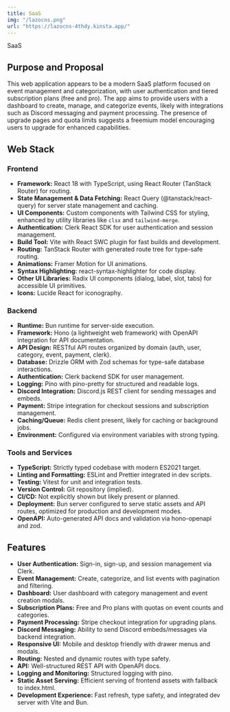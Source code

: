 ```yaml
---
title: SaaS
img: "/lazocns.png"
url: "https://lazocns-4thdy.kinsta.app/"
---
```


SaaS

## Purpose and Proposal

This web application appears to be a modern SaaS platform focused on event management and categorization, with user authentication and
tiered subscription plans (free and pro). The app aims to provide users with a dashboard to create, manage, and categorize events,
likely with integrations such as Discord messaging and payment processing. The presence of upgrade pages and quota limits suggests a
freemium model encouraging users to upgrade for enhanced capabilities.

## Web Stack

### Frontend

- **Framework:** React 18 with TypeScript, using React Router (TanStack Router) for routing.
- **State Management & Data Fetching:** React Query (@tanstack/react-query) for server state management and caching.
- **UI Components:** Custom components with Tailwind CSS for styling, enhanced by utility libraries like `clsx` and `tailwind-merge`.
- **Authentication:** Clerk React SDK for user authentication and session management.
- **Build Tool:** Vite with React SWC plugin for fast builds and development.
- **Routing:** TanStack Router with generated route tree for type-safe routing.
- **Animations:** Framer Motion for UI animations.
- **Syntax Highlighting:** react-syntax-highlighter for code display.
- **Other UI Libraries:** Radix UI components (dialog, label, slot, tabs) for accessible UI primitives.
- **Icons:** Lucide React for iconography.

### Backend

- **Runtime:** Bun runtime for server-side execution.
- **Framework:** Hono (a lightweight web framework) with OpenAPI integration for API documentation.
- **API Design:** RESTful API routes organized by domain (auth, user, category, event, payment, clerk).
- **Database:** Drizzle ORM with Zod schemas for type-safe database interactions.
- **Authentication:** Clerk backend SDK for user management.
- **Logging:** Pino with pino-pretty for structured and readable logs.
- **Discord Integration:** Discord.js REST client for sending messages and embeds.
- **Payment:** Stripe integration for checkout sessions and subscription management.
- **Caching/Queue:** Redis client present, likely for caching or background jobs.
- **Environment:** Configured via environment variables with strong typing.

### Tools and Services

- **TypeScript:** Strictly typed codebase with modern ES2021 target.
- **Linting and Formatting:** ESLint and Prettier integrated in dev scripts.
- **Testing:** Vitest for unit and integration tests.
- **Version Control:** Git repository (implied).
- **CI/CD:** Not explicitly shown but likely present or planned.
- **Deployment:** Bun server configured to serve static assets and API routes, optimized for production and development modes.
- **OpenAPI:** Auto-generated API docs and validation via hono-openapi and zod.

## Features

- **User Authentication:** Sign-in, sign-up, and session management via Clerk.
- **Event Management:** Create, categorize, and list events with pagination and filtering.
- **Dashboard:** User dashboard with category management and event creation modals.
- **Subscription Plans:** Free and Pro plans with quotas on event counts and categories.
- **Payment Processing:** Stripe checkout integration for upgrading plans.
- **Discord Messaging:** Ability to send Discord embeds/messages via backend integration.
- **Responsive UI:** Mobile and desktop friendly with drawer menus and modals.
- **Routing:** Nested and dynamic routes with type safety.
- **API:** Well-structured REST API with OpenAPI docs.
- **Logging and Monitoring:** Structured logging with pino.
- **Static Asset Serving:** Efficient serving of frontend assets with fallback to index.html.
- **Development Experience:** Fast refresh, type safety, and integrated dev server with Vite and Bun.
